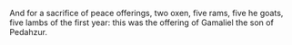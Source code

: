 And for a sacrifice of peace offerings, two oxen, five rams, five he goats, five lambs of the first year: this was the offering of Gamaliel the son of Pedahzur.
